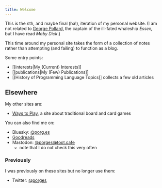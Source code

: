 ```yaml
---
title: Welcome
---
```

This is the <em>n</em>th, and maybe final (ha!), iteration of my personal website. (I am not related to [George Pollard,](https://en.wikipedia.org/wiki/George_Pollard_Jr.) the captain of the ill-fated whaleship <cite>Essex</cite>, but I have read <cite>Moby Dick</cite>.)

This time around my personal site takes the form of a collection of notes rather than attempting (and failing) to function as a blog.


Some entry points:

- [[interests|My (Current) Interests]]
- [[publications|My (Few) Publications]]
- [[History of Programming Language Topics]] collects a few old articles

## Elsewhere

My other sites are:

- [Ways to Play](https://games.porg.es/), a site about traditional board and card games

You can also find me on:

- Bluesky: [@porg.es](https://bsky.app/profile/porg.es)
- [Goodreads](https://www.goodreads.com/user/show/4220815-george-pollard)
- Mastodon: [@porges@toot.cafe](https://toot.cafe/@porges)
  - note that I do not check this very often

### Previously

I was previously on these sites but no longer use them:

- Twitter: [@porges](https://twitter.com/porges)
